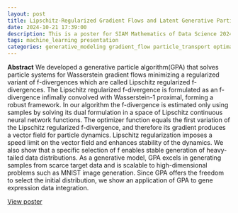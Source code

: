 ```yaml
---
layout: post
title: Lipschitz-Regularized Gradient Flows and Latent Generative Particles
date: 2024-10-21 17:39:00
description: This is a poster for SIAM Mathematics of Data Science 2024.
tags: machine_learning presentation
categories: generative_modeling gradient_flow particle_transport optimal_transport poseter machine_learning
---
```


**Abstract**
We developed a generative particle algorithm(GPA) that solves particle systems for Wasserstein gradient flows minimizing a regularized variant of f-divergences which are called Lipschitz regularized f-divergences. The Lipschitz regularized f-divergence is formulated as an f-divergence infimally convolved with Wasserstein-1 proximal, forming a robust framework. In our algorithm the f-divergence is estimated only using samples by solving its dual formulation in a space of Lipschitz continuous neural network functions. The optimizer function equals the first variation of the Lipschitz regularized f-divergence, and therefore its gradient produces a vector field for particle dynamics. Lipschitz regularization imposes a speed limit on the vector field and enhances stability of the dynamics. We also show that a specific selection of f enables stable generation of heavy-tailed data distributions. As a generative model, GPA excels in generating samples from scarce target data and is scalable to high-dimensional problems such as MNIST image generation. Since GPA offers the freedom to select the initial distribution, we show an application of GPA to gene expression data integration.

[View poster](/assets/pdf/siam_mds_2024-poster.pdf)
